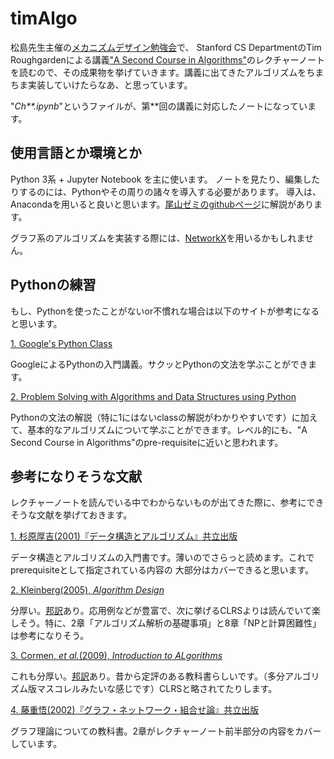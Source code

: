 # timAlgo

松島先生主催の[メカニズムデザイン勉強会](http://www.econexp.org/hitoshi/AMFmeeting.htm)で、
Stanford CS DepartmentのTim Roughgardenによる講義["A Second Course in Algorithms"](http://theory.stanford.edu/~tim/w16/w16.html)のレクチャーノートを読むので、その成果物を挙げていきます。講義に出てきたアルゴリズムをちまちま実装していけたらなあ、と思っています。

"*Ch\*\*.ipynb*"というファイルが、第\*\*回の講義に対応したノートになっています。

## 使用言語とか環境とか
Python 3系 + Jupyter Notebook を主に使います。
ノートを見たり、編集したりするのには、Pythonやその周りの諸々を導入する必要があります。
導入は、Anacondaを用いると良いと思います。[尾山ゼミのgithubページ](https://github.com/OyamaZemi/StudyNotes/blob/master/README.md)に解説があります。

グラフ系のアルゴリズムを実装する際には、[NetworkX](https://networkx.github.io/)を用いるかもしれません。

## Pythonの練習
もし、Pythonを使ったことがないor不慣れな場合は以下のサイトが参考になると思います。

[1. Google's Python Class](https://developers.google.com/edu/python/)

GoogleによるPythonの入門講義。サクッとPythonの文法を学ぶことができます。
  
[2. Problem Solving with Algorithms and Data Structures using Python](http://interactivepython.org/runestone/static/pythonds/index.html#)

Pythonの文法の解説（特に1にはないclassの解説がわかりやすいです）に加えて、基本的なアルゴリズムについて学ぶことができます。レベル的にも、"A Second Course in Algorithms"のpre-requisiteに近いと思われます。

## 参考になりそうな文献
レクチャーノートを読んでいる中でわからないものが出てきた際に、参考にできそうな文献を挙げておきます。

[1. 杉原厚吉(2001)『データ構造とアルゴリズム』共立出版](https://www.amazon.co.jp/%E3%83%87%E3%83%BC%E3%82%BF%E6%A7%8B%E9%80%A0%E3%81%A8%E3%82%A2%E3%83%AB%E3%82%B4%E3%83%AA%E3%82%BA%E3%83%A0-%E6%9D%89%E5%8E%9F-%E5%8E%9A%E5%90%89/dp/4320120345)

データ構造とアルゴリズムの入門書です。薄いのでさらっと読めます。これでprerequisiteとして指定されている内容の
大部分はカバーできると思います。

[2. Kleinberg(2005), *Algorithm Design*](https://www.amazon.com/Algorithm-Design-Jon-Kleinberg/dp/0321295358)

分厚い。[邦訳](https://www.amazon.co.jp/%E3%82%A2%E3%83%AB%E3%82%B4%E3%83%AA%E3%82%BA%E3%83%A0%E3%83%87%E3%82%B6%E3%82%A4%E3%83%B3-Jon-Kleinberg/dp/4320122178)あり。応用例などが豊富で、次に挙げるCLRSよりは読んでいて楽しそう。特に、2章「アルゴリズム解析の基礎事項」と8章「NPと計算困難性」は参考になりそう。

[3. Cormen, *et al.*(2009), *Introduction to ALgorithms*](https://www.amazon.com/Introduction-Algorithms-3rd-MIT-Press/dp/0262033844)

これも分厚い。[邦訳](https://www.amazon.co.jp/%E3%82%A2%E3%83%AB%E3%82%B4%E3%83%AA%E3%82%BA%E3%83%A0%E3%82%A4%E3%83%B3%E3%83%88%E3%83%AD%E3%83%80%E3%82%AF%E3%82%B7%E3%83%A7%E3%83%B3-%E7%AC%AC3%E7%89%88-%E7%B7%8F%E5%90%88%E7%89%88-%E4%B8%96%E7%95%8C%E6%A8%99%E6%BA%96MIT%E6%95%99%E7%A7%91%E6%9B%B8-%E3%82%B3%E3%83%AB%E3%83%A1%E3%83%B3/dp/476490408X)あり。昔から定評のある教科書らしいです。（多分アルゴリズム版マスコレルみたいな感じです）CLRSと略されてたりします。

[4. 藤重悟(2002)『グラフ・ネットワーク・組合せ論』共立出版](https://www.amazon.co.jp/%E3%82%B0%E3%83%A9%E3%83%95%E3%83%BB%E3%83%8D%E3%83%83%E3%83%88%E3%83%AF%E3%83%BC%E3%82%AF%E3%83%BB%E7%B5%84%E5%90%88%E3%81%9B%E8%AB%96-%E5%B7%A5%E7%B3%BB%E6%95%B0%E5%AD%A6%E8%AC%9B%E5%BA%A7-18-%E8%97%A4%E9%87%8D-%E6%82%9F/dp/4320016173)

グラフ理論についての教科書。2章がレクチャーノート前半部分の内容をカバーしています。
